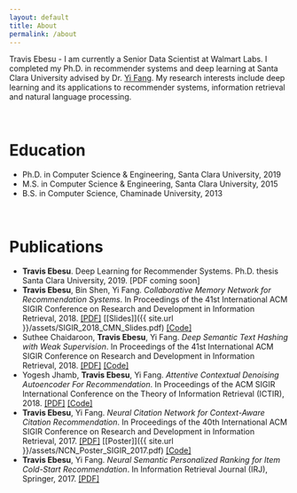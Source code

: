 ```yaml
---
layout: default
title: About
permalink: /about
---
```



Travis Ebesu - I am currently a Senior Data Scientist at Walmart Labs. I completed my Ph.D. in recommender systems and deep learning at Santa Clara University advised by Dr. [Yi Fang](http://www.cse.scu.edu/~yfang/). My research interests include deep learning and its applications to recommender systems, information retrieval and natural language processing.

<!-- See my publications below or my [Google Scholar Page](https://scholar.google.com/citations?user=h6KUq-QAAAAJ). -->

<br>

# Education
* Ph.D. in Computer Science & Engineering, Santa Clara University, 2019
* M.S. in Computer Science & Engineering,  Santa Clara University, 2015
* B.S. in Computer Science, Chaminade University, 2013

<br>

# Publications
* **Travis Ebesu**. Deep Learning for Recommender Systems. Ph.D. thesis Santa Clara University, 2019. [PDF coming soon]
* **Travis Ebesu**, Bin Shen, Yi Fang. *Collaborative Memory Network for Recommendation Systems*. In Proceedings of the 41st International ACM SIGIR Conference on Research and Development in Information Retrieval, 2018. [[PDF]](https://arxiv.org/pdf/1804.10862.pdf) [[Slides]]({{ site.url }}/assets/SIGIR_2018_CMN_Slides.pdf) [[Code]](https://github.com/tebesu/CollaborativeMemoryNetwork)
* Suthee Chaidaroon, **Travis Ebesu**, Yi Fang. *Deep Semantic Text Hashing with Weak Supervision*. In Proceedings of the 41st International ACM SIGIR Conference on Research and Development in Information Retrieval, 2018. [[PDF]](http://www.cse.scu.edu/~yfang/Deep_Semantic_Text_Hashing_Weak_Supervision.pdf) [[Code]](https://github.com/unsuthee/SemanticHashingWeakSupervision)
* Yogesh Jhamb, **Travis Ebesu**, Yi Fang. *Attentive Contextual Denoising Autoencoder For Recommendation*. In Proceedings of the ACM SIGIR International Conference on the Theory of Information Retrieval (ICTIR), 2018. [[PDF]](http://www.cse.scu.edu/~yfang/ACDA.pdf) [[Code]](https://github.com/yjhamb/acda)
* **Travis Ebesu**, Yi Fang. *Neural Citation Network for Context-Aware Citation Recommendation*. In Proceedings of the 40th International ACM SIGIR Conference on Research and Development in Information Retrieval, 2017. [[PDF]](http://www.cse.scu.edu/~yfang/NCN.pdf) [[Poster]]({{ site.url }}/assets/NCN_Poster_SIGIR_2017.pdf) [[Code]](https://github.com/tebesu/NeuralCitationNetwork)
* **Travis Ebesu**, Yi Fang. *Neural Semantic Personalized Ranking for Item Cold-Start Recommendation*. In Information Retrieval Journal (IRJ), Springer, 2017. [[PDF]](http://www.cse.scu.edu/~yfang/NSPR.pdf)
